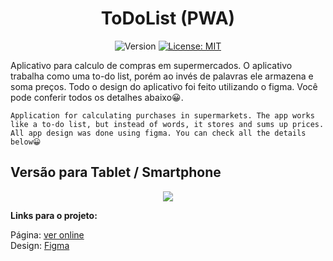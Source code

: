 <div align="center">
  <h1>ToDoList (PWA)</h1>
  
<p>
  <img alt="Version" src="https://img.shields.io/badge/version-1.1.4-blue.svg?cacheSeconds=2592000" />
  <a href="https://github.com/maykbrito/theme-launchbase/blob/master/LICENSE" target="_blank">
    <img alt="License: MIT" src="https://img.shields.io/github/license/maykbrito/theme-launchbase" />
  </a>
</p>
  
  <div align="left">
   Aplicativo para calculo de compras em supermercados. O aplicativo trabalha como uma to-do list, porém ao invés de palavras ele armazena e soma preços.
    Todo o design do aplicativo foi feito utilizando o figma. Você pode conferir todos os detalhes abaixo😀.
 
    Application for calculating purchases in supermarkets. The app works like a to-do list, but instead of words, it stores and sums up prices. 
    All app design was done using figma. You can check all the details below😀


  </div border="1">
  <h2 align="left">Versão para Tablet / Smartphone</h2>
  <img src="https://user-images.githubusercontent.com/17308374/172274929-885a5972-e34d-42d6-b8d4-f6673d06934b.png">
  </div>
  
 <strong>Links para o projeto:</strong>

Página: [ver online](https://listdo.netlify.app)
<br>
Design: [Figma](https://www.figma.com/file/JDC5ZDUXSlSbEeqJLs2crs/Untitled?node-id=0%3A1)
<br>

